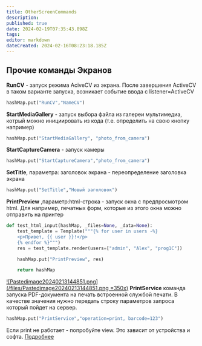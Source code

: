 ```yaml
---
title: OtherScreenCommands
description: 
published: true
date: 2024-02-19T07:35:43.898Z
tags: 
editor: markdown
dateCreated: 2024-02-16T08:23:18.185Z
---
```


## Прочие команды Экранов
**RunCV** - запуск режима AciveCV из экрана. После завершения ActiveCV в таком варианте запуска, возникает событие ввода с listener=ActiveCV 
```Python
hashMap.put("RunCV","NameCV")
```
**StartMediaGallery** - запуск выбора файла из галереи мультимедиа, котрый можно инициировать из кода (т.е. определить на свою кнопку например) 
```Python
hashMap.put("StartMediaGallery", "photo_from_camera")
```
**StartCaptureCamera** - запуск камеры 
```Python
hashMap.put("StartCaptureCamera","photo_from_camera")  
```
**SetTitle**, параметра: заголовок экрана - переопределение заголовка экрана 
```Python
hashMap.put("SetTitle","Новый заголовок")
```
**PrintPreview** ,параметр:html-строка - запуск окна с предпросмотром html. Для например, печатных форм, которые из этого окна можно отправить на принтер 
```Python
def test_html_input(hashMap, _files=None, _data=None):
    test_template = Template("""{% for user in users -%}
    <p>Привет, {{ user }}!</p>
    {% endfor %}""")
    res = test_template.render(users=["admin", "Alex", "prog1C"])

    hashMap.put("PrintPreview", res)

    return hashMap
```
[![Pastedimage20240213144851.png](/files/Pastedimage20240213144851.png =350x)](/files/Pastedimage20240213144851.png)
**PrintService** команда запуска PDF-документа на печать встроенной службой печати. В качестве значения нужно передать строку параметров запроса который пойдет на сервер.
```Python
hashMap.put("PrintService","operation=print, barcode=123")
```
Если print не работает - попробуйте view. Это зависит от устройства и софта.
[Подробнее](../ComputerVisionAndAugmentedRealityActiveCV/ComputerVision)
